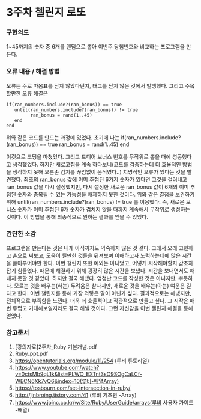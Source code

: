 # 3주차 첼린지 로또

### 구현의도

1~45까지의 숫자 중 6개를 랜덤으로 뽑아 이번주 당첨번호와 비교하는 프로그램을 만든다.

### 오류 내용 / 해결 방법

오류는 주로 따옴표를 닫지 않았다던지, 태그를 닫지 않은 것에서 발생했다.
그리고 주목할만한 오류 해결은 

    if(ran_numbers.include?(ran_bonus)) == true
       until(ran_numbers.include?(ran_bonus)) != true
             ran_bonus = rand(1..45)
       end
    end
    
위와 같은 코드를 만드는 과정에 있었다.
초기에 나는 
    if(ran_numbers.include?(ran_bonus)) == true
        ran_bonus = rand(1..45)
    end
    
이것으로 코딩을 마쳤었다. 그리고 드디어 보너스 번호를 무작위로 뽑을 때에 성공했다고 생각했었다.
하지만 새로고침을 계속 하다보니(코드를 검증하는데 더 효율적인 방법을 생각하지 못해 오른손 검지를 끊임없이 움직였다..)
치명적인 오류가 있다는 것을 발견했다. 최초의 ran_bonus 값에 이미 추첨된 6가지 숫자가 있다면 그것을 걸러내고 ran_bonus 값을 다시 설정했지만,
다시 설정한 새로운 ran_bonus 값이 6개의 이미 추첨된 숫자와 중복될 수 있는 가능성을 배제하지 못한 것이다. 
위와 같은 결점을 보완하기 위해 until(ran_numbers.include?(ran_bonus) != true 를 이용했다.
즉, 새로운 보너스 숫자가 이미 추첨된 6개 숫자가 겹치지 않을 때까지 계속해서 무작위로 생성하는 것이다.
이 방법을 통해 최종적으로 원하는 결과를 얻을 수 있었다.

### 간단한 소감

프로그램을 만든다는 것은 내게 아직까지도 익숙하지 않은 것 같다. 그래서 오래 고민하고 손으로 써보고, 도움이 될만한 것들을 뒤져보며 이해하고자 노력하는데에 많은 시간을 쏟아부어야만 한다.
이번 챌린지 또한 예외는 아니었고, 어떻게 시작해야할지 감조차 잡기 힘들었다. 때문에 해결하기 위해 굉장히 많은 시간을 보냈다. 시간을 보내면서도 해내지 못할 것 같았다.
하지만 결국 해냈다. 엄청난 코드를 작성한 것은 아니지만, 뿌듯하다. 모르는 것을 배우는(하는) 두려움은 찰나지만, 새로운 것을 배우는(아는) 여운은 길다고 한다. 이번 챌린지를 통해 가장 와닿은 말이 아닌가 싶다.
결과적으로는 해냈지만, 전체적으로 부족함을 느낀다. 더욱 더 효율적이고 직관적으로 만들고 싶다. 그 시작은 매번 두렵고 거대해보일지라도 결국 해낼 것이다. 그런 자신감을 이번 챌린지 해결을 통해 얻었다.

### 참고문서

1. [강의자료]2주차_Ruby 기본개념.pdf
2. Ruby_ppt.pdf
3. https://opentutorials.org/module/11/254 (루비 튜토리얼)
4. https://www.youtube.com/watch?v=0ctsMb9qL1k&list=PLWO_EXTnt3sO9SOgCaLCf-WECN6Xk7vQ6&index=10(루비-배열Array)
5. https://tosbourn.com/set-intersection-in-ruby/
6. http://jinbroing.tistory.com/41 (루비 기초편 -Array)
7. https://www.joinc.co.kr/w/Site/Ruby/UserGuide/arrays(루비 사용자 가이드 -배열)